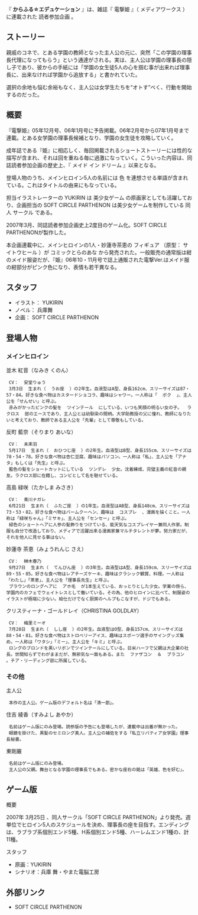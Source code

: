 『 **からふる☆エデュケーション** 』は、雑誌『  電撃姫  』（  メディアワークス  ）に連載された  読者参加企画  。

##  ストーリー



親戚のコネで、とある学園の教師となった主人公の元に、突然「この学園の理事長代理になってもらう」という通達がされる。実は、主人公は学園の理事長の隠し子であり、彼からの手紙には「学園の女生徒5人の心を掴む事が出来れば理事長に、出来なければ学園から追放する」と書かれていた。

選択の余地も悩む余裕もなく、主人公は女学生たちを“オトす”べく、行動を開始するのだった。

##  概要



『電撃姫』05年12月号、06年1月号に予告掲載。06年2月号から07年1月号まで連載。とある女学園の理事長候補となり、学園の女生徒を攻略していく。

成年誌である『姫』に相応しく、毎回掲載されるショートストーリーには性的な描写が含まれ、それは回を重ねる毎に過激になっていく。こういった内容は、同誌読者参加企画の歴史上、『
メイド イン ドリーム  』以来となる。

登場人物のうち、メインヒロイン5人の名前には  色  を連想させる単語が含まれている。これはタイトルの由来にもなっている。

担当イラストレーターの  YUKIRIN  は  美少女ゲーム  の原画家としても活躍しており、企画担当の  SOFT CIRCLE PARTHENON
は美少女ゲームを制作している  同人  サークル  である。

2007年3月、同誌読者参加企画史上2度目のゲーム化。SOFT CIRCLE PARTHENONが製作した。

本企画連載中に、メインヒロインの1人・妙蓮寺茶恵の  フィギュア  （原型：  サイトウヒール  ）が  コミックとらのあな
から発売された。一般販売の通常版は紺のメイド服姿だが、『姫』06年10・11月号で誌上通販された電撃Ver.はメイド服の紺部分がピンク色になり、表情も若干異なる。

##  スタッフ



  * イラスト：  YUKIRIN 
  * ノベル：  兵庫舞 
  * 企画：  SOFT CIRCLE PARTHENON 

##  登場人物



###  メインヒロイン



並木 紅音（なみき くのん）

     CV：  安堂りゅう 
     3月3日  生まれ（  うお座  ）の2年生。血液型はA型、身長162cm、スリーサイズは87・57・84。好きな食べ物はカスタードショコラ、趣味はシャワー。一人称は「  ボク  」、主人公を「せんせい」と呼ぶ。 
     赤みがかったピンクの髪を  ツインテール  にしている、いつも笑顔の明るい女の子。  ラクロス  部のエースであり、主人公とは幼馴染の間柄。大学助教授の父に憧れ、教師になりたいと考えており、教師である主人公を「先輩」として尊敬もしている。 

反町 藍奈（そりまり あいな）

     CV：  未来羽 
     5月17日  生まれ（  おひつじ座  ）の2年生。血液型はB型、身長155cm、スリーサイズは78・54・78。好きな食べ物は杏仁豆腐、趣味はパソコン。一人称は「私」、主人公を「アナタ」もしくは「先生」と呼ぶ。 
     藍色の髪をショートカットにしている  ツンデレ  少女。沈着練成、完璧主義の紅音の親友。ラクロス部に在籍し、コンビとして名を馳せている。 

高島 緑咲（たかしま みさき）

     CV：  青川ナガレ 
     6月21日  生まれ（  ふたご座  ）の1年生。血液型はAB型、身長148cm、スリーサイズは73・53・82。好きな食べ物はバームクーヘン、趣味は  コスプレ  、漫画を描くこと。一人称は「緑咲ちゃん」「ミサキ」、主人公を「センセー」と呼ぶ。 
     緑色のショートヘアに人参の髪飾りをつけている、能天気なコスプレイヤー兼同人作家。制服も自分で改造しており、メディアで活躍出来る漫画家兼マルチタレントが夢。努力家だが、それを他人に見せる事はない。 

妙蓮寺 茶恵（みょうれんじ さえ）

     CV：  榊木春乃 
     9月27日  生まれ（  てんびん座  ）の3年生。血液型はA型、身長159cm、スリーサイズは89・55・85。好きな食べ物はレアチーズケーキ、趣味はクラシック観賞、料理。一人称は「わたし」「茶恵」、主人公を「理事長先生」と呼ぶ。 
     ブラウンのロングヘアに  アホ毛  が1本生えている、おっとりとした少女。学業の傍ら、学園内のカフェでウェイトレスとして働いている。その為、他のヒロインに比べて、制服姿のイラストが極端に少ない。給仕だけでなく厨房のヘルプもこなすが、ドジでもある。 

クリスティーナ・ゴールドレイ（CHRISTINA GOLDLAY）

     CV：  梅里ミーオ 
     7月28日  生まれ（  しし座  ）の2年生。血液型はO型、身長157cm、スリーサイズは88・54・81。好きな食べ物はストロベリーアイス、趣味はスポーツ選手のサイングッズ集め。一人称は「ワタシ」「ミー」、主人公を「キミ」と呼ぶ。 
     ロングのブロンドを黒いリボンでツインテールにしている。日米ハーフで父親は大企業の社長。世間知らずでわがままだが、無邪気な一面もある。また  ファザコン  ＆  ブラコン  。チア・リーディング部に所属している。 

###  その他



主人公

     本作の主人公。ゲーム版のデフォルト名は「清一郎」。 

住吉 綾香（すみよし あやか）

     名前はゲーム版にのみ登場。読参版の予告にも登場したが、連載中は出番が無かった。 
     眼鏡を掛けた、黒髪のセミロング美人。主人公の補佐をする「私立リバティア女学園」理事長秘書。 

東剛巌

     名前はゲーム版にのみ登場。 
     主人公の父親。舞台となる学園の理事長でもある。密かな座右の銘は「英雄、色を好む」。 

##  ゲーム版



概要

2007年  3月25日  、同人サークル「SOFT CIRCLE
PARTHENON」より発売。週単位でヒロイン5人のスケジュールを決め、理事長の座を目指す。エンディングは、ラブラブ系個別エンド5種、H系個別エンド5種、ハーレムエンド1種の、計11種。

スタッフ

  * 原画：YUKIRIN 
  * シナリオ：兵庫 舞・やまた電脳工房 

##  外部リンク



  * SOFT CIRCLE PARTHENON 

